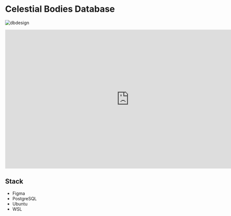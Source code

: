 # Celestial Bodies Database

![dbdesign](https://github.com/nooneknowspeter/celestial-bodies-db/blob/main/dbDesign/celestialBodiesDBDesign.png)

<iframe style="border: 1px solid rgba(0, 0, 0, 0.1);" width="800" height="450" src="https://embed.figma.com/board/rVFJqqxcpSmM8yty6bPQsk/celestialBodiesDBDesign?node-id=0-1&embed-host=share" allowfullscreen></iframe>

## Stack

- Figma
- PostgreSQL
- Ubuntu
- WSL

